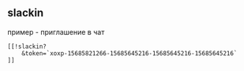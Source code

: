 ## slackin

пример - приглашение в чат
```
[[!slackin?
	&token=`xoxp-15685821266-15685645216-15685645216-15685645216`
]]

```

